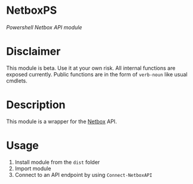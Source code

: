 # NetboxPS
###### Powershell Netbox API module

# Disclaimer
This module is beta. Use it at your own risk. All internal functions are exposed currently. Public functions are in the form of `verb-noun` like usual cmdlets. 

# Description
This module is a wrapper for the [Netbox](https://github.com/digitalocean/netbox) API.

# Usage
1. Install module from the `dist` folder
2. Import module
3. Connect to an API endpoint by using `Connect-NetboxAPI`